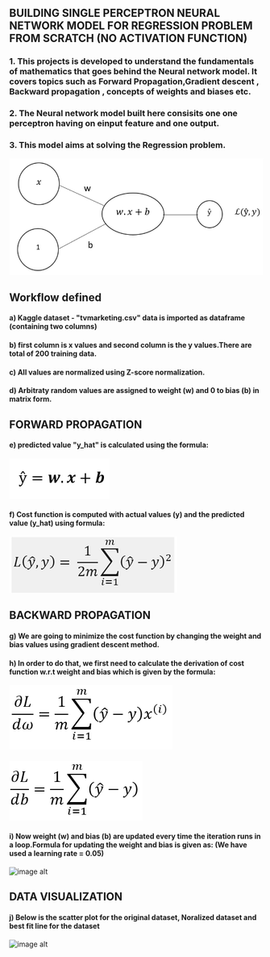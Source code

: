 ## BUILDING SINGLE PERCEPTRON NEURAL NETWORK MODEL FOR REGRESSION PROBLEM FROM SCRATCH (NO ACTIVATION FUNCTION)
### 1. This projects is developed to understand the fundamentals of mathematics that goes behind the Neural network model. It covers topics such as Forward Propagation,Gradient descent , Backward propagation , concepts of weights and biases etc.
### 2. The Neural network model built here consisits one one perceptron having on einput feature and one output.
### 3. This model aims at solving the Regression problem.
![image alt](https://github.com/Rahul24qwerty/Building-Neural-Network-with-Single-Perceptron-for-Regression-Model-from-Scratch/blob/1bd83dded3291df5f0ade66eb2e15052474f7a20/nn_model.PNG)
## Workflow defined
#### a) Kaggle dataset -  "tvmarketing.csv"  data is imported as dataframe (containing two columns)
#### b) first column is x values and second column is the y values.There are total of 200 training data.
#### c) All values are normalized using Z-score normalization.
#### d) Arbitraty random values are assigned to weight (w) and 0 to bias (b) in matrix form.
## FORWARD PROPAGATION
#### e) predicted value "y_hat" is calculated using the formula:
![image alt](https://github.com/Rahul24qwerty/Building-Neural-Network-with-Single-Perceptron-for-Regression-Model-from-Scratch/blob/49ee23e3adf6fe563b4e29564fd7ef4f87eb064e/for_1.PNG)
#### f) Cost function is computed with actual values (y) and the predicted value (y_hat) using formula:
![image alt](https://github.com/Rahul24qwerty/Building-Neural-Network-with-Single-Perceptron-for-Regression-Model-from-Scratch/blob/715f8b2931c14e8d056d240d3fdabd4701116d0d/loss.PNG)
## BACKWARD PROPAGATION
#### g) We are going to minimize the cost function by changing the weight and bias values using gradient descent method.
#### h) In order to do that, we first need to calculate the derivation of cost function w.r.t weight and bias which is given by the formula:
![image alt](https://github.com/Rahul24qwerty/Building-Neural-Network-with-Single-Perceptron-for-Regression-Model-from-Scratch/blob/715f8b2931c14e8d056d240d3fdabd4701116d0d/deri_w.PNG)
#### 
![image alt](https://github.com/Rahul24qwerty/Building-Neural-Network-with-Single-Perceptron-for-Regression-Model-from-Scratch/blob/715f8b2931c14e8d056d240d3fdabd4701116d0d/deri_b.PNG)
#### i) Now weight (w) and bias (b) are updated every time the iteration runs in a loop.Formula for updating the weight and bias is given as: (We have used a learning rate = 0.05)
![image alt]()

## DATA VISUALIZATION
#### j) Below is the scatter plot for the original dataset, Noralized dataset and best fit line for the dataset
![image alt]()




